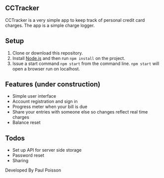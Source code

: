 ## CCTracker
CCTracker is a very simple app to keep track of personal credit card charges.  The app is a simple charge logger.

## Setup
1. Clone or download this repository.
2. Install [Node.js](https://nodejs.org/en/download/) and then run `npm install` on the project.
3. Issue a start command `npm start` from the command line. `npm start` will open a browser run on localhost.

## Features (under construction)
* Simple user interface
* Account registration and sign in
* Progress meter when your bill is due
* Share your entries with someone else so changes reflect real time charges
* Balance reset

## Todos
* Set up API for server side storage
* Password reset
* Sharing

Developed By Paul Poisson
